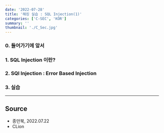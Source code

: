 ```yaml
---
date: '2022-07-28'
title: '해킹 실습 : SQL Injection(1)'
categories: ['C-SEC', 'KOR']
summary: ''
thumbnail: './C_Sec.jpg'
---
```


### 0. 들어가기에 앞서

### 1. SQL Injection 이란?

### 2. SQl Injection : Error Based Injection

### 3. 실습

---

## Source

- 종만북, 2022.07.22
- CLion